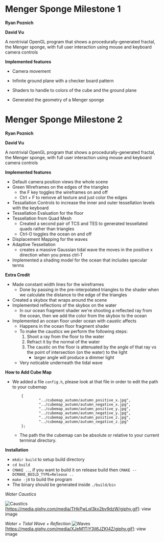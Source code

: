 # Menger Sponge Milestone 1

**Ryan Poznich**

**David Vu**

A nontrivial OpenGL program that shows a procedurally-generated fractal, the Menger sponge, with full user interaction using mouse and keyboard camera controls

**Implemented features**

* Camera movement

* Infinite ground plane with a checker board pattern

* Shaders to handle to colors of the cube and the ground plane

* Generated the geometry of a Menger sponge


# Menger Sponge Milestone 2

**Ryan Poznich**

**David Vu**

A nontrivial OpenGL program that shows a procedurally-generated fractal, the Menger sponge, with full user interaction using mouse and keyboard camera controls

**Implemented features**

* Default camera position views the whole scene
* Green Wireframes on the edges of the triangles
    - the F key toggles the wireframes on and off
    - Ctrl + F to remove all texture and just color the edges
* Tessallation Controls to increase the inner and outer tessellation levels with the keyboard
* Tessellation Evaluation for the floor
* Tessellation from Quad Mesh 
    - Created a second pair of TCS and TES to generated tessellated quads rather than triangles
    - Ctrl-O toggles the ocean on and off
* Displacement Mapping for the waves
* Adaptive Tessellation
    - creates a massive Gaussian tidal wave the moves in the positive x direction when you press ctrl-T
* Implemented a shading model for the ocean that includes specular terms

**Extra Credit**

* Made constant width lines for the wireframes
    - Done by passing in the pre-interpolated triangles to the shader when we calculate the distance to the edge of the triangles
* Created a skybox that wraps around the scene
* Implemented reflections of the skybox on the water
    - In our ocean fragment shader we're shooting a reflected ray from the ocean, then we add the color from the skybox to the ocean
* Implemented an ocean floor under ocean with caustic affects
    - Happens in the ocean floor fragment shader
    - To make the caustics we perform the following steps:
        1. Shoot a ray from the floor to the water
        2. Refract it by the normal of the water
        3. The caustic on the floor is attenuated by the angle of that ray vs the point of intersection (on the water) to the light
            - larger angle will produce a dimmer light
    - Very noticable underneath the tidal wave


**How to Add Cube Map**

* We added a file `config.h`, please look at that file in order to edit the path to your cubemap

    ```std::vector<std::string> faces
        {
                "../cubemap_autumn/autumn_positive_x.jpg",
                "../cubemap_autumn/autumn_negative_x.jpg",
                "../cubemap_autumn/autumn_positive_y.jpg",
                "../cubemap_autumn/autumn_negative_y.jpg",
                "../cubemap_autumn/autumn_positive_z.jpg",
                "../cubemap_autumn/autumn_negative_z.jpg"
        };
    ```

    - The path the the cubemap can be absolute or relative to your current terminal directory.


**Installation**

*  `mkdir build` to setup build directory
*  `cd build`
* `CMAKE ..`, if you want to build it on release build then `CMAKE --DCMAKE_BUILD_TYPE=Release ..`
* `make -j8` to build the program
* The binary should be generated inside `./build/bin`



*Water Caustics*

![Caustics](https://media.giphy.com/media/THkPwLql3kx2bv9dzW/giphy.gif)
[https://media.giphy.com/media/THkPwLql3kx2bv9dzW/giphy.gif]: view image

*Water + Tidal Wave + Reflection*
![Waves](https://media.giphy.com/media/XJeM1TiY3jI6JZKI4Z/giphy.gif)
[https://media.giphy.com/media/XJeM1TiY3jI6JZKI4Z/giphy.gif]: view image
